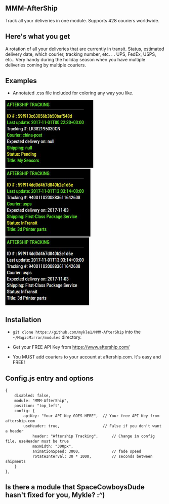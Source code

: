 ## MMM-AfterShip

Track all your deliveries in one module. Supports 428 couriers worldwide.

## Here's what you get

A rotation of all your deliveries that are currently in transit.
Status, estimated delivery date, which courier, tracking number, etc. . .
UPS, FedEx, USPS, etc.. Very handy during the holiday season when you have
multiple deliveries coming by multiple couriers.

## Examples

* Annotated .css file included for coloring any way you like.

![](images/1.JPG) ![](images/2.JPG) ![](images/3.JPG)

## Installation

* `git clone https://github.com/mykle1/MMM-AfterShip` into the `~/MagicMirror/modules` directory.

* Get your FREE API Key from https://www.aftership.com/

* You MUST add couriers to your account at aftership.com. It's easy and FREE!

## Config.js entry and options

    {
		disabled: false,
		module: "MMM-AfterShip",
		position: "top_left",
		config: {
			apiKey: "Your API Key GOES HERE",  // Your free API Key from aftership.com
			useHeader: true,                   // False if you don't want a header      
            	header: "Aftership Tracking",      // Change in config file. useHeader must be true
            	maxWidth: "300px",
            	animationSpeed: 3000,              // fade speed
            	rotateInterval: 30 * 1000,         // seconds between shipments
		}
	},

## Is there a module that SpaceCowboysDude hasn't fixed for you, Mykle? :^)

